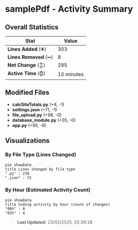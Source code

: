 # samplePdf - Activity Summary 

## Overall Statistics

| Stat                   | Value                                                             |
| ---------------------- | ----------------------------------------------------------------- |
| **Lines Added** (➕)   | 303                                          |
| **Lines Removed** (➖) | 8                                        |
| **Net Change** (↕)    | 295                |
| **Active Time** (⌚)   | 10 minutes |


## Modified Files
- **calcSiteTotals.py** (+4, -1)
- **settings.json** (+71, -1)
- **file_upload.py** (+98, -0)
- **database_module.py** (+35, -0)
- **app.py** (+95, -6)

## Visualizations

### By File Type (Lines Changed)

```mermaid
pie showData
title Lines changed by file type
".py" : 239
".json" : 72
```

### By Hour (Estimated Activity Count)

```mermaid
pie showData
title Coding activity by hour (count of changes)
"00h" : 8
"02h" : 4
```


> **Last Updated:** 23/02/2025, 02:39:28